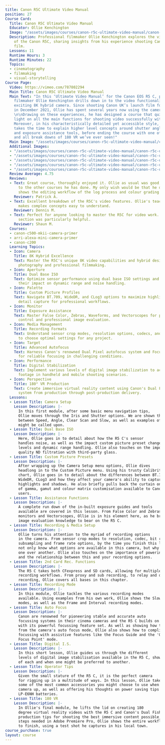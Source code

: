 ```yaml
---
title: Canon R5C Ultimate Video Manual
position: 27
Course Card:
  Title: Canon R5C Ultimate Video Manual
  Educator: Ollie Kenchington
  Image: "/assets/images/courses/canon-r5c-ultimate-video-manual/canon-r5c-ultimate-video-manual.jpg"
  Description: Professional filmmaker Ollie Kenchington explores the video capabilities
    of the Canon R5C, sharing insights from his experience shooting Canon's launch
    film.
  Lessons: 11
  Runtime Hours: 3
  Runtime Minutes: 22
  Topics:
  - cinematography
  - filmmaking
  - visual-storytelling
Course Page:
  Video: https://vimeo.com/787802294
  Main Title: Canon R5C Ultimate Video Manual
  Main Text: "In this ‘Ultimate Video Manual’ for the Canon EOS R5 C, professional
    filmmaker Ollie Kenchington drills down in to the video functionality of this
    exciting 8K hybrid camera. Since shooting Canon UK’s launch film for the R5 C
    in December 2021, Ollie has spent several years now using the camera on his productions.
    \n\nDrawing on these experiences, he has designed a course that quickly shed’s
    light on all the main functions for shooting video successfully with the R5 C.
    Moreover, in his characteristically detailed yet accessible style, Ollie even
    takes the time to explain higher level concepts around shutter angle, log gammas
    and exposure assistance tools, before ending the course with one of the most warts
    and all break downs of 180 VR we’ve ever seen!"
  Main Image: "/assets/images/courses/canon-r5c-ultimate-video-manual/canon-r5c-ultimate-video-manual-1.jpg"
  Additional Images:
  - "/assets/images/courses/canon-r5c-ultimate-video-manual/canon-r5c-ultimate-video-manual-2.jpg"
  - "/assets/images/courses/canon-r5c-ultimate-video-manual/canon-r5c-ultimate-video-manual-3.jpg"
  - "/assets/images/courses/canon-r5c-ultimate-video-manual/canon-r5c-ultimate-video-manual-4.jpg"
  - "/assets/images/courses/canon-r5c-ultimate-video-manual/canon-r5c-ultimate-video-manual-5.jpg"
  - "/assets/images/courses/canon-r5c-ultimate-video-manual/canon-r5c-ultimate-video-manual-6.jpg"
  Review Average: 4.75
  Reviews:
  - Text: Great course, thoroughly enjoyed it. Ollie as usual was good, looking forward
      to the other courses he has done. My only wish would be that he does one that
      shows the editing workflow of the log process and colour grading.
    Reviewer: Patrick A.
  - Text: Excellent breakdown of the R5C's video features. Ollie's teaching style
      makes complex concepts easy to understand.
    Reviewer: Dennis M.
  - Text: Perfect for anyone looking to master the R5C for video work. The 180 VR
      section was particularly helpful.
    Reviewer: Shaun M.
  Courses:
  - canon-c500-mkii-camera-primer
  - arri-alexa-mini-camera-primer
  - canon-c200
  Learning Topics:
  - Icon: Camera
    Title: 8K Hybrid Excellence
    Text: Master the R5C's unique 8K video capabilities and hybrid design that bridges
      photography and professional filmmaking.
  - Icon: Aperture
    Title: Dual Base ISO
    Text: Optimize sensor performance using dual base ISO settings and understand
      their impact on dynamic range and noise handling.
  - Icon: Palette
    Title: Custom Picture Profiles
    Text: Navigate BT.709, WideDR, and CLog3 options to maximize highlight and shadow
      detail capture for professional workflows.
  - Icon: Monitor
    Title: Exposure Assistance
    Text: Master False Color, Zebras, Waveforms, and Vectorscopes for precise exposure
      control and professional image evaluation.
  - Icon: Media Management
    Title: Recording Formats
    Text: Understand sensor crop modes, resolution options, codecs, and frame rates
      to choose optimal settings for any project.
  - Icon: Target
    Title: Advanced Autofocus
    Text: Harness Canon's renowned Dual Pixel autofocus system and Focus Guide features
      for reliable focusing in challenging conditions.
  - Icon: Performance
    Title: Digital Stabilization
    Text: Implement various levels of digital image stabilization to achieve smooth
      footage in handheld and mobile shooting scenarios.
  - Icon: Perspective
    Title: 180° VR Production
    Text: Create immersive virtual reality content using Canon's Dual Fisheye lens
      system from production through post-production delivery.
  Lessons:
  - Lesson Title: Camera Setup
    Lesson Description: |-
      In this first module, after some basic menu navigation tips,
      Ollie moves through the Iris and Shutter options. We are shown the differences
      between Speed, Angle, Clear Scan and Slow, as well as examples of when each
      might be called upon.
  - Lesson Title: Dual Base ISO
    Lesson Description: |-
      Here, Ollie goes in to detail about how the R5 C's sensor
      handles noise, as well as the impact custom picture preset changes have on ISO
      levels and dynamic range handling. Ollie also touches on the importance of good
      quality ND filtration with third-party glass.
  - Lesson Title: Custom Picture Presets
    Lesson Description: |-
      After wrapping up the Camera Setup menu options, Ollie dives
      headlong in to the Custom Picture menu. Using his trusty Calibrite Video Checker
      chart, Ollie goes in to detail about the differences between BT.709 Standard,
      WideDR, CLog3 and how they affect your camera's ability to capture detail in
      highlights and shadows. He also briefly pulls back the curtain on the full extent
      of gamma, gamut and colour matrix customisation available to Canon cinema camera
      users.
  - Lesson Title: Assistance Functions
    Lesson Description: |-
      A complete run down of the in-built exposure guides and tools
      available are covered in this lesson. From False Color and Zebras, to Waveform
      monitors and Vectorscopes, Ollie is in his element here, as he brings his extensive
      image evaluation knowledge to bear on the R5 C.
  - Lesson Title: Recording & Media Setup
    Lesson Description: |-
      Ollie turns his attention to the myriad of recording options
      in the camera. From sensor crop modes to resolution, codec, bit rate, chroma
      subsampling and frame rate options, by the time you finish this lesson, you'll
      not only know what options are available in this camera, but why you would choose
      one over another. Ollie also touches on the importance of powering the camera
      and the relationship between this and your recording options.
  - Lesson Title: 2nd Card Rec. Functions
    Lesson Description: |-
      The R5 C takes both CFexpress and SD cards, allowing for multiple
      recording workflows. From proxy and sub recording, to relay and double slot
      recording, Ollie covers all bases in this chapter.
  - Lesson Title: Recording Mode
    Lesson Description: |-
      In this module, Ollie tackles the various recording modes
      available. Using examples from his own work, Ollie shows the Slow & Fast Motion
      modes, as well as the Frame and Interval recording modes.
  - Lesson Title: Auto Focus
    Lesson Description: |-
      Canon are renowned for pioneering stable and accurate auto
      focussing systems in their cinema cameras and the R5 C builds on that legacy
      with its powerful focussing feature set. As well as showing how to get the best
      from the camera's auto focus mode, Ollie also shows how to compliment manual
      focussing with assistive features like the Focus Guide and the 'Only Around
      Focus Point' mode.
  - Lesson Title: Digital I.S.
    Lesson Description: |-
      In this short lesson, Ollie guides us through the different
      levels of digital image stabilisation available in the R5 C, showing examples
      of each and when one might be preferred to another.
  - Lesson Title: Operator Tips
    Lesson Description: |-
      Given the small stature of the R5 C, it is the perfect camera
      for rigging up in a multitude of ways. In this lesson, Ollie takes us through
      some of the most common accessories you might choose to use when rigging this
      camera up, as well as offering his thoughts on power saving tips with Canon's
      LP-E6NH batteries.
  - Lesson Title: 180 VR
    Lesson Description: |-
      In Ollie's final module, he lifts the lid on creating 180
      degree virtual reality videos with the R5 C and Canon's Dual Fisheye Lens. From
      production tips for shooting the best immersive content possible, to post-production
      steps needed in Adobe Premiere Pro, Ollie shows the entire workflow from start
      to finish, using a test shot he captures in his local town.
course_purchase: true
layout: course
---
```


